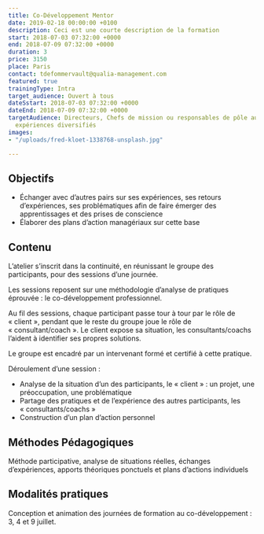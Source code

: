 ```yaml
---
title: Co-Développement Mentor
date: 2019-02-18 00:00:00 +0100
description: Ceci est une courte description de la formation
start: 2018-07-03 07:32:00 +0000
end: 2018-07-09 07:32:00 +0000
duration: 3
price: 3150
place: Paris
contact: tdefommervault@qualia-management.com
featured: true
trainingType: Intra
target_audience: Ouvert à tous
dateSstart: 2018-07-03 07:32:00 +0000
dateEnd: 2018-07-09 07:32:00 +0000
targetAudience: Directeurs, Chefs de mission ou responsables de pôle aux profils et
  expériences diversifiés
images:
- "/uploads/fred-kloet-1338768-unsplash.jpg"

---
```

## Objectifs

* Échanger avec d’autres pairs sur ses expériences, ses retours d’expériences, ses problématiques afin de faire émerger des apprentissages et des prises de conscience
* Élaborer des plans d’action managériaux sur cette base

## Contenu

L’atelier s’inscrit dans la continuité, en réunissant le groupe des participants, pour des sessions d’une journée.

Les sessions reposent sur une méthodologie d’analyse de pratiques éprouvée : le co-développement professionnel.

Au fil des sessions, chaque participant passe tour à tour par le rôle de « client », pendant que le reste du groupe joue le rôle de « consultant/coach ». Le client expose sa situation, les consultants/coachs l’aident à identifier ses propres solutions.

Le groupe est encadré par un intervenant formé et certifié à cette pratique.

Déroulement d’une session :

* Analyse de la situation d’un des participants, le « client » : un projet, une préoccupation, une problématique
* Partage des pratiques et de l’expérience des autres participants, les « consultants/coachs »
* Construction d’un plan d’action personnel

## Méthodes Pédagogiques

Méthode participative, analyse de situations réelles, échanges d’expériences, apports théoriques ponctuels et plans d’actions individuels

## Modalités pratiques

Conception et animation des journées de formation au co-développement : 3, 4 et 9 juillet.
